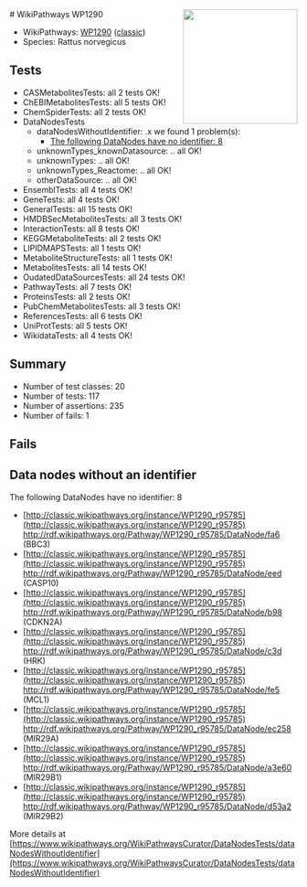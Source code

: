 <img style="float: right; width: 200px" src="https://upload.wikimedia.org/wikipedia/commons/thumb/8/83/Wplogo_with_text_500.png/640px-Wplogo_with_text_500.png" />
# WikiPathways WP1290

* WikiPathways: [WP1290](https://wikipathways.org/pathways/WP1290) ([classic](https://classic.wikipathways.org/instance/WP1290))
* Species: Rattus norvegicus
## Tests
* CASMetabolitesTests: all 2 tests OK!
* ChEBIMetabolitesTests: all 5 tests OK!
* ChemSpiderTests: all 2 tests OK!
* DataNodesTests
    * dataNodesWithoutIdentifier: .x we found 1 problem(s):
        * [The following DataNodes have no identifier: 8](#d2d32fa7)
    * unknownTypes_knownDatasource: .. all OK!
    * unknownTypes: .. all OK!
    * unknownTypes_Reactome: .. all OK!
    * otherDataSource: .. all OK!
* EnsemblTests: all 4 tests OK!
* GeneTests: all 4 tests OK!
* GeneralTests: all 15 tests OK!
* HMDBSecMetabolitesTests: all 3 tests OK!
* InteractionTests: all 8 tests OK!
* KEGGMetaboliteTests: all 2 tests OK!
* LIPIDMAPSTests: all 1 tests OK!
* MetaboliteStructureTests: all 1 tests OK!
* MetabolitesTests: all 14 tests OK!
* OudatedDataSourcesTests: all 24 tests OK!
* PathwayTests: all 7 tests OK!
* ProteinsTests: all 2 tests OK!
* PubChemMetabolitesTests: all 3 tests OK!
* ReferencesTests: all 6 tests OK!
* UniProtTests: all 5 tests OK!
* WikidataTests: all 4 tests OK!


## Summary

* Number of test classes: 20
* Number of tests: 117
* Number of assertions: 235
* Number of fails: 1

## Fails

<a name="d2d32fa7" />

## Data nodes without an identifier

The following DataNodes have no identifier: 8

* [http://classic.wikipathways.org/instance/WP1290_r95785](http://classic.wikipathways.org/instance/WP1290_r95785) http://rdf.wikipathways.org/Pathway/WP1290_r95785/DataNode/fa6 (BBC3)
* [http://classic.wikipathways.org/instance/WP1290_r95785](http://classic.wikipathways.org/instance/WP1290_r95785) http://rdf.wikipathways.org/Pathway/WP1290_r95785/DataNode/eed (CASP10)
* [http://classic.wikipathways.org/instance/WP1290_r95785](http://classic.wikipathways.org/instance/WP1290_r95785) http://rdf.wikipathways.org/Pathway/WP1290_r95785/DataNode/b98 (CDKN2A)
* [http://classic.wikipathways.org/instance/WP1290_r95785](http://classic.wikipathways.org/instance/WP1290_r95785) http://rdf.wikipathways.org/Pathway/WP1290_r95785/DataNode/c3d (HRK)
* [http://classic.wikipathways.org/instance/WP1290_r95785](http://classic.wikipathways.org/instance/WP1290_r95785) http://rdf.wikipathways.org/Pathway/WP1290_r95785/DataNode/fe5 (MCL1)
* [http://classic.wikipathways.org/instance/WP1290_r95785](http://classic.wikipathways.org/instance/WP1290_r95785) http://rdf.wikipathways.org/Pathway/WP1290_r95785/DataNode/ec258 (MIR29A)
* [http://classic.wikipathways.org/instance/WP1290_r95785](http://classic.wikipathways.org/instance/WP1290_r95785) http://rdf.wikipathways.org/Pathway/WP1290_r95785/DataNode/a3e60 (MIR29B1)
* [http://classic.wikipathways.org/instance/WP1290_r95785](http://classic.wikipathways.org/instance/WP1290_r95785) http://rdf.wikipathways.org/Pathway/WP1290_r95785/DataNode/d53a2 (MIR29B2)


More details at [https://www.wikipathways.org/WikiPathwaysCurator/DataNodesTests/dataNodesWithoutIdentifier](https://www.wikipathways.org/WikiPathwaysCurator/DataNodesTests/dataNodesWithoutIdentifier)

